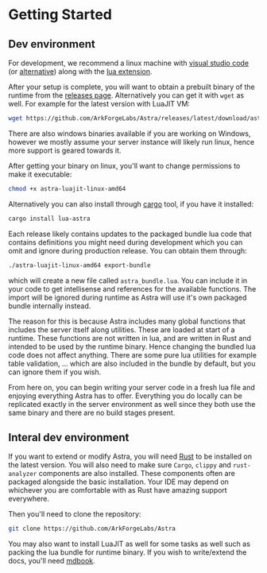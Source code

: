 # Getting Started

## Dev environment

For development, we recommend a linux machine with [visual studio code](https://code.visualstudio.com/) (or [alternative](https://vscodium.com/)) along with the [lua extension](https://marketplace.visualstudio.com/items?itemName=sumneko.lua).

After your setup is complete, you will want to obtain a prebuilt binary of the runtime from the [releases page](https://github.com/ArkForgeLabs/Astra/releases). Alternatively you can get it with `wget` as well. For example for the latest version with LuaJIT VM:

```bash
wget https://github.com/ArkForgeLabs/Astra/releases/latest/download/astra-luajit-linux-amd64
```

There are also windows binaries available if you are working on Windows, however we mostly assume your server instance will likely run linux, hence more support is geared towards it.

After getting your binary on linux, you'll want to change permissions to make it executable:

```bash
chmod +x astra-luajit-linux-amd64
```

Alternatively you can also install through [cargo](https://doc.rust-lang.org/cargo/) tool, if you have it installed:

```bash
cargo install lua-astra
```

Each release likely contains updates to the packaged bundle lua code that contains definitions you might need during development which you can omit and ignore during production release. You can obtain them through:

```bash
./astra-luajit-linux-amd64 export-bundle
```

which will create a new file called `astra_bundle.lua`. You can include it in your code to get intellisense and references for the available functions. The import will be ignored during runtime as Astra will use it's own packaged bundle internally instead.

The reason for this is because Astra includes many global functions that includes the server itself along utilities. These are loaded at start of a runtime. These functions are not written in lua, and are written in Rust and intended to be used by the runtime binary. Hence changing the bundled lua code does not affect anything. There are some pure lua utilities for example table validation, ... which are also included in the bundle by default, but you can ignore them if you wish.

From here on, you can begin writing your server code in a fresh lua file and enjoying everything Astra has to offer. Everything you do locally can be replicated exactly in the server environment as well since they both use the same binary and there are no build stages present.

## Interal dev environment

If you want to extend or modify Astra, you will need [Rust](https://www.rust-lang.org/) to be installed on the latest version. You will also need to make sure `Cargo`, `clippy` and `rust-analyzer` components are also installed. These components often are packaged alongside the basic installation. Your IDE may depend on whichever you are comfortable with as Rust have amazing support everywhere.

Then you'll need to clone the repository:

```bash
git clone https://github.com/ArkForgeLabs/Astra
```

You may also want to install LuaJIT as well for some tasks as well such as packing the lua bundle for runtime binary. If you wish to write/extend the docs, you'll need [mdbook](https://github.com/rust-lang/mdBook).
